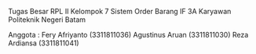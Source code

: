 Tugas Besar RPL II Kelompok 7
Sistem Order Barang 
IF 3A Karyawan
Politeknik Negeri Batam

Anggota :
Fery Afriyanto (3311811036)
Agustinus Aruan (3311811030)
Reza Ardiansa (3311811041)
